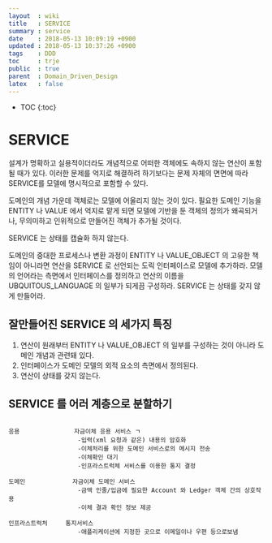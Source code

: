 ```yaml
---
layout  : wiki
title   : SERVICE
summary : service
date    : 2018-05-13 10:09:19 +0900
updated : 2018-05-13 10:37:26 +0900
tags    : DDD
toc     : trje
public  : true
parent  : Domain_Driven_Design
latex   : false
---
```

* TOC
{:toc}

# SERVICE
설계가 명확하고 실용적이더라도 개념적으로 어떠한 객체에도 속하지 않는 연산이 포함될 때가 있다.
이러한 문제를 억지로 해결하려 하기보다는 문제 자체의 면면에 따라 SERVICE를 모델에 명시적으로 포함할 수 있다.

도메인의 개념 가운데 객체로는 모델에 어울리지 않는 것이 있다.
필요한 도메인 기능을 ENTITY 나 VALUE 에서 억지로 맡게 되면 모델에 기반을 둔 객체의 정의가 왜곡되거나, 무의미하고 인위적으로 만들어진 객체가 추가될 것이다.

SERVICE 는 상태를 캡슐화 하지 않는다. 

도메인의 중대한 프로세스나 변환 과정이 ENTITY 나 VALUE_OBJECT 의 고유한 책임이 아니라면 연산을 SERVICE 로 선언되는 도릭 인터페이스로 모델에 추가하라. 모델의 언어라는 측면에서 인터페이스를 정의하고 연산의 이름을 UBQUITOUS_LANGUAGE 의 일부가 되게끔 구성하라. SERVICE 는 상태를 갖지 않게 만들어라.

## 잘만들어진 SERVICE 의 세가지 특징
1. 연산이 원래부터 ENTITY 나 VALUE_OBJECT 의 일부를 구성하는 것이 아니라 도메인 개념과 관련돼 있다.
2. 인터페이스가 도메인 모델의 외적 요소의 측면에서 정의된다.
3. 연산이 상태를 갖지 않는다.



## SERVICE 를 어러 계층으로 분할하기
```text 

응용               자금이체 응용 서비스 ㄱ
                   -입력(xml 요청과 같은) 내용의 암호화
                   -이체처리를 위한 도메인 서비스로의 메시지 전송
                   -이체확인 대기
                   -인프라스트럭체 서비스를 이용한 통지 결정
    
도메인             자금이체 도메인 서비스
                   -금액 인줄/입금에 필요한 Account 와 Ledger 객체 간의 상호작용
                   -이체 결과 확인 정보 제공
    
인프라스트럭처     통지서비스
                   -애플리케이션에 지정한 곳으로 이메일이나 우편 등으로보냄

```






